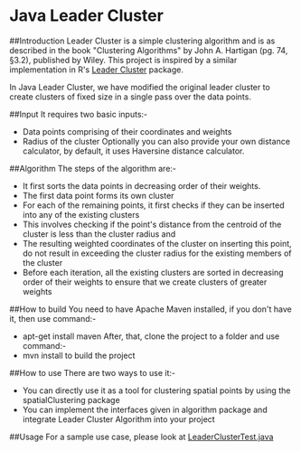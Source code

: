Java Leader Cluster
===================

##Introduction
Leader Cluster is a simple clustering algorithm and is as described in the
book "Clustering Algorithms" by John A. Hartigan (pg. 74, §3.2), published
by Wiley. This project is inspired by a similar implementation in R's [Leader
Cluster](https://cran.r-project.org/web/packages/leaderCluster/index.html) package.

In Java Leader Cluster, we have modified the original leader cluster to create
clusters of fixed size in a single pass over the data points.

##Input
It requires two basic inputs:-
- Data points comprising of their coordinates and weights
- Radius of the cluster
Optionally you can also provide your own distance calculator, by default,
it uses Haversine distance calculator.

##Algorithm
The steps of the algorithm are:-
- It first sorts the data points in decreasing order of their weights.
- The first data point forms its own cluster
- For each of the remaining points, it first checks if they can be inserted
into any of the existing clusters
- This involves checking if the point's distance from the centroid of the
cluster is less than the cluster radius and
- The resulting weighted coordinates of the cluster on inserting this point,
do not result in exceeding the cluster radius for the existing members of the
cluster
- Before each iteration, all the existing clusters are sorted in decreasing
order of their weights to ensure that we create clusters of greater weights

##How to build
You need to have Apache Maven installed, if you don't have it, then use command:-
- apt-get install maven
After, that, clone the project to a folder and use command:-
- mvn install
to build the project

##How to use
There are two ways to use it:-
 - You can directly use it as a tool for clustering spatial points by using
 the spatialClustering package
 - You can implement the interfaces given in algorithm package and integrate
 Leader Cluster Algorithm into your project

##Usage
For a sample use case, please look at [LeaderClusterTest.java](https://github.com/delhivery/LeaderCluster/blob/master/src/test/java/com/delhivery/clustering/spatialClustering/LeaderClusterTest.java)